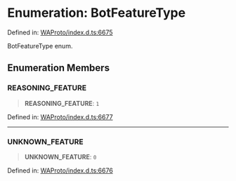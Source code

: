 # Enumeration: BotFeatureType

Defined in: [WAProto/index.d.ts:6675](https://github.com/Fokusdotid/bail/blob/8b525f9ebcc20cb9acd0f880b6ad58976e38b117/WAProto/index.d.ts#L6675)

BotFeatureType enum.

## Enumeration Members

### REASONING\_FEATURE

> **REASONING\_FEATURE**: `1`

Defined in: [WAProto/index.d.ts:6677](https://github.com/Fokusdotid/bail/blob/8b525f9ebcc20cb9acd0f880b6ad58976e38b117/WAProto/index.d.ts#L6677)

***

### UNKNOWN\_FEATURE

> **UNKNOWN\_FEATURE**: `0`

Defined in: [WAProto/index.d.ts:6676](https://github.com/Fokusdotid/bail/blob/8b525f9ebcc20cb9acd0f880b6ad58976e38b117/WAProto/index.d.ts#L6676)
